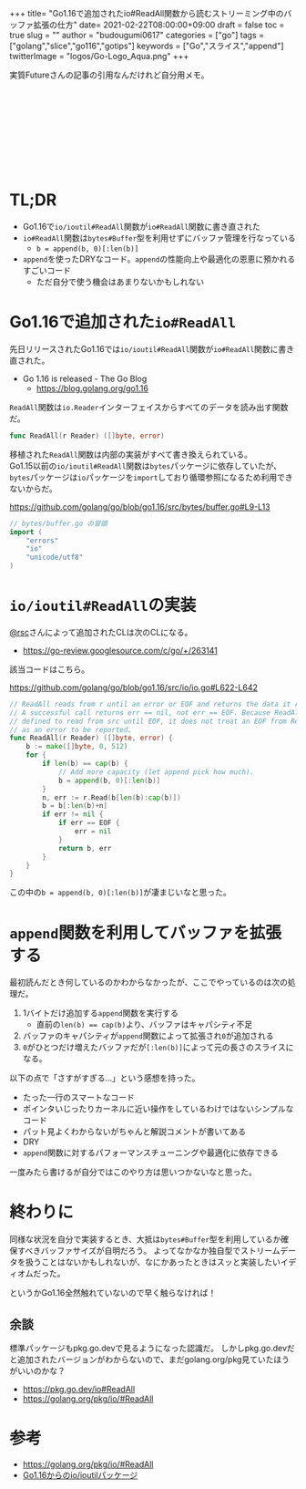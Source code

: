 +++
title= "Go1.16で追加されたio#ReadAll関数から読むストリーミング中のバッファ拡張の仕方"
date= 2021-02-22T08:00:00+09:00
draft = false
toc = true
slug = ""
author = "budougumi0617"
categories = ["go"]
tags = ["golang","slice","go116","gotips"]
keywords = ["Go","スライス","append"]
twitterImage = "logos/Go-Logo_Aqua.png"
+++

実質Futureさんの記事の引用なんだけれど自分用メモ。

<div class="iframely-embed"><div class="iframely-responsive" style="height: 140px; padding-bottom: 0;"><a href="https://future-architect.github.io/articles/20210210/index.html" data-iframely-url="//cdn.iframe.ly/gbhA0jg"></a></div></div><script async src="//cdn.iframe.ly/embed.js" charset="utf-8"></script>

<!--more-->

# TL;DR
- Go1.16で`io/ioutil#ReadAll`関数が`io#ReadAll`関数に書き直された
- `io#ReadAll`関数は`bytes#Buffer`型を利用せずにバッファ管理を行なっている
    - `b = append(b, 0)[:len(b)]`
- `append`を使ったDRYなコード。`append`の性能向上や最適化の恩恵に預かれるすごいコード
    - ただ自分で使う機会はあまりないかもしれない

# Go1.16で追加された`io#ReadAll`
先日リリースされたGo1.16では`io/ioutil#ReadAll`関数が`io#ReadAll`関数に書き直された。

- Go 1.16 is released - The Go Blog
    - https://blog.golang.org/go1.16

`ReadAll`関数は`io.Reader`インターフェイスからすべてのデータを読み出す関数だ。

```go
func ReadAll(r Reader) ([]byte, error)
```

移植された`ReadAll`関数は内部の実装がすべて書き換えられている。  
Go1.15以前の`io/ioutil#ReadAll`関数は`bytes`パッケージに依存していたが、`bytes`パッケージは`io`パッケージを`import`しており循環参照になるため利用できないからだ。

https://github.com/golang/go/blob/go1.16/src/bytes/buffer.go#L9-L13

```go
// bytes/buffer.go の冒頭
import (
	"errors"
	"io"
	"unicode/utf8"
)
```

# `io/ioutil#ReadAll`の実装
[@rsc](https://github.com/rsc)さんによって追加されたCLは次のCLになる。

- https://go-review.googlesource.com/c/go/+/263141

該当コードはこちら。

https://github.com/golang/go/blob/go1.16/src/io/io.go#L622-L642

```go
// ReadAll reads from r until an error or EOF and returns the data it read.
// A successful call returns err == nil, not err == EOF. Because ReadAll is
// defined to read from src until EOF, it does not treat an EOF from Read
// as an error to be reported.
func ReadAll(r Reader) ([]byte, error) {
	b := make([]byte, 0, 512)
	for {
		if len(b) == cap(b) {
			// Add more capacity (let append pick how much).
			b = append(b, 0)[:len(b)]
		}
		n, err := r.Read(b[len(b):cap(b)])
		b = b[:len(b)+n]
		if err != nil {
			if err == EOF {
				err = nil
			}
			return b, err
		}
	}
}
```

この中の`b = append(b, 0)[:len(b)]`が凄まじいなと思った。

# `append`関数を利用してバッファを拡張する
最初読んだとき何しているのかわからなかったが、ここでやっているのは次の処理だ。

1. 1バイトだけ追加する`append`関数を実行する
    -  直前の`len(b) == cap(b)`より、バッファはキャパシティ不足
1. バッファのキャパシティが`append`関数によって拡張され`0`が追加される
1. `0`がひとつだけ増えたバッファだが`[:len(b)]`によって元の長さのスライスになる。


以下の点で「さすがすぎる…」という感想を持った。

- たった一行のスマートなコード
- ポインタいじったりカーネルに近い操作をしているわけではないシンプルなコード
- パット見よくわからないがちゃんと解説コメントが書いてある
- DRY
- `append`関数に対するパフォーマンスチューニングや最適化に依存できる

一度みたら書けるが自分ではこのやり方は思いつかないなと思った。

# 終わりに
同様な状況を自分で実装するとき、大抵は`bytes#Buffer`型を利用しているか確保すべきバッファサイズが自明だろう。
よってなかなか独自型でストリームデータを扱うことはないかもしれないが、なにかあったときはスッと実装したいイディオムだった。  

というかGo1.16全然触れていないので早く触らなければ！

## 余談

標準パッケージもpkg.go.devで見るようになった認識だ。
しかしpkg.go.devだと追加されたバージョンがわからないので、まだgolang.org/pkg見ていたほうがいいのかな？

- https://pkg.go.dev/io#ReadAll
- https://golang.org/pkg/io/#ReadAll

# 参考
- https://golang.org/pkg/io/#ReadAll
- [Go1.16からのio/ioutilパッケージ](https://future-architect.github.io/articles/20210210/)
